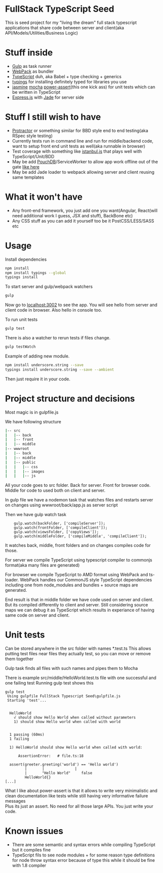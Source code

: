 # FullStack TypeScript Seed
This is seed project for my "living the dream" full stack typescript applications that share code between server and client(aka API/Models/Utilities/Business Logic)  

# Stuff inside
- [Gulp](https://github.com/gulpjs/gulp) as task runner
- [WebPack](https://github.com/webpack/webpack) as bundler
- [TypeScript](https://github.com/Microsoft/TypeScript) duh, aka Babel + type checking + generics 
- [typings](https://github.com/typings/typings) for installing definitely typed for libraries you use
- [jasmine](https://github.com/jasmine/jasmine) [mocha](https://github.com/mochajs/mocha) [power-assert](https://github.com/power-assert-js/power-assert)(this one kick ass) for unit tests which can be written in TypeScript
- [Express.js](https://github.com/expressjs/express) with [Jade](https://github.com/pugjs/jade) for server side

# Stuff I still wish to have
- [Protractor](https://github.com/angular/protractor) or something similar for BBD style end to end testing(aka RSpec style testing)
- Currently tests run in command line and run for middle/backend code, want to setup front end unit tests as well(aka runnable in browser)
- Test coverage with something like [istanbul.js](https://github.com/gotwarlost/istanbul) that plays well with TypeScript/Unit/BDD
- May be add [PouchDB](https://github.com/pouchdb/pouchdb)/ServiceWorker to allow app work offline out of the gate [like here](https://github.com/wonderwhy-er/offline-first-seed)
- May be add Jade loader to webpack allowing server and client reusing same templates 

# What it won't have
- Any front-end framework, you just add one you want(Angular, React(will need additional work I guess, JSX and stuff), BackBone etc)
- Any CSS stuff as you can add it yourself too be it PostCSS/LESS/SASS etc

# Usage
Install dependencies
```bash
npm install
npm install typings --global
typings install
```

To start server and gulp/webpack watchers
```bash
gulp
```
Now go to [localhost:3002](http://localhost:3002/) to see the app.
You will see hello from server and client code in browser.
Also hello in console too.

To run unit tests 
```bash
gulp test
```

There is also a watcher to rerun tests if files change. 
```bash
gulp testWatch
```

Example of adding new module.
```bash
npm install underscore.string --save
typings install underscore.string --save --ambient
```
Then just require it in your code.

# Project structure and decisions
Most magic is in gulpfile.js

We have following structure
```bash
|-- src
|   |-- back
|   |-- front
|   |-- middle
|-- wwwroot
|   |-- back
|   |-- middle
|   |-- public
|   |   |-- css
|   |   |-- images
|   |   |-- js
```

All your code goes to src folder. 
Back for server.
Front for browser code.
Middle for code to used both on client and server.

In gulp file we have a nodemon task that watches files and restarts server on changes using wwwroot/back/app.js as server script


Then we have gulp watch task
```
    gulp.watch(backFolder, ['compileServer']);
    gulp.watch(frontFolder, ['compileClient']);
    gulp.watch(viewsFolder, ['copyViews']);
    gulp.watch(middleFolder, ['compileMiddle', 'compileClient']);
```

It watches back, middle, front folders and on changes compiles code for those.

For server we compile TypeScript using typescript compiler to commonjs format(aka many files are generated)

For browser we compile TypeScript to AMD format using WebPack and ts-loader. 
WebPack handles our CommonJS style TypeScript dependencies including one from node_modules and bundles + source maps are generated.

End result is that in middle folder we have code used on server and client. 
But its compiled differently to client and server. 
Still considering source maps we can debug it as TypeScript which results in experiance of having same code on server and client.

# Unit tests
Can be stored anywhere in the src folder with names *.test.ts
This allows putting test files near files they actually test, so you can move or remove them together
 
Gulp task finds all files with such names and pipes them to Mocha

There is example src/middle/HelloWorld.test.ts file with one successful and one failing test
Running gulp test shows this
```
gulp test
 Using gulpfile FullStack Typescript Seed\gulpfile.js
 Starting 'test'...


  HelloWorld
    √ should show Hello World when called without parameters
    1) should show Hello world when called with world


  1 passing (60ms)
  1 failing

  1) HelloWorld should show Hello world when called with world:

      AssertionError:   # file.ts:18
  
  assert(greeter.greeting('world') == 'Hello world')
         |       |              |             
         |       "Hello World"     false         
         HelloWorld{}                         
[...]
```

What I like about power-assert is that it allows to write very minimalistic and clean documentation like tests while still having very informative failure messages   
Plus its just an assert. No need for all those large APIs. You just write your code.



# Known issues
 - There are some semantic and syntax errors while compiling TypeScript but it compiles fine
 - TypeScript fils to see node modules + for some reason type definitions for node throw syntax error because of type this while it should be fine with 1.8 compiler
